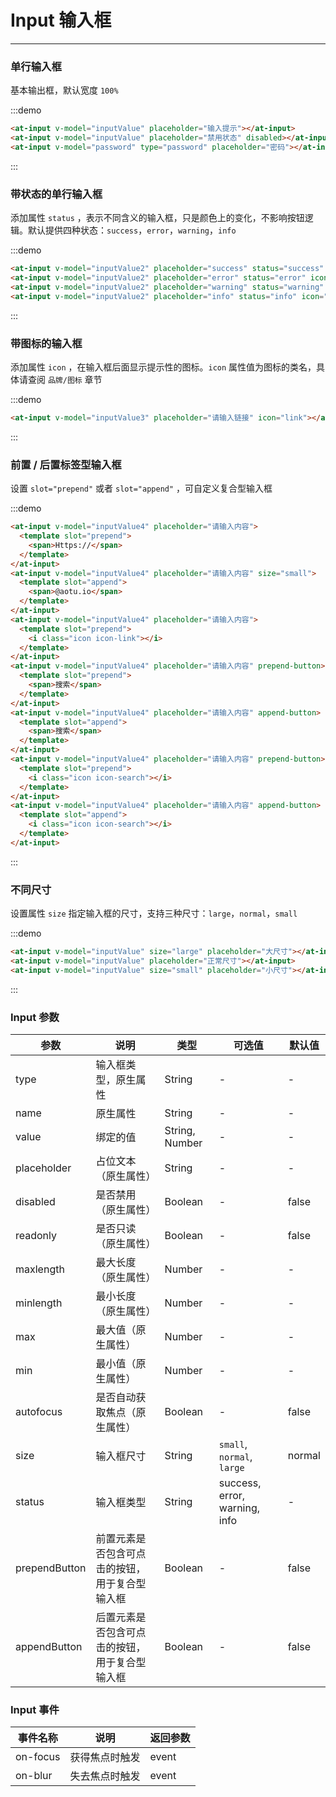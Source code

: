 
# Input 输入框

----

### 单行输入框

基本输出框，默认宽度 `100%`

:::demo
```html
<at-input v-model="inputValue" placeholder="输入提示"></at-input>
<at-input v-model="inputValue" placeholder="禁用状态" disabled></at-input>
<at-input v-model="password" type="password" placeholder="密码"></at-input>
```
:::

### 带状态的单行输入框

添加属性 `status` ，表示不同含义的输入框，只是颜色上的变化，不影响按钮逻辑。默认提供四种状态：`success`，`error`，`warning`，`info`

:::demo

```html
<at-input v-model="inputValue2" placeholder="success" status="success" icon="check-circle"></at-input>
<at-input v-model="inputValue2" placeholder="error" status="error" icon="x-circle"></at-input>
<at-input v-model="inputValue2" placeholder="warning" status="warning" icon="alert-circle"></at-input>
<at-input v-model="inputValue2" placeholder="info" status="info" icon="info"></at-input>
```

:::

### 带图标的输入框

添加属性 `icon` ，在输入框后面显示提示性的图标。`icon` 属性值为图标的类名，具体请查阅 `品牌/图标` 章节

:::demo
```html
<at-input v-model="inputValue3" placeholder="请输入链接" icon="link"></at-input>
```
:::

### 前置 / 后置标签型输入框

设置 `slot="prepend"` 或者 `slot="append"` ，可自定义复合型输入框

:::demo
```html
<at-input v-model="inputValue4" placeholder="请输入内容">
  <template slot="prepend">
    <span>Https://</span>
  </template>
</at-input>
<at-input v-model="inputValue4" placeholder="请输入内容" size="small">
  <template slot="append">
    <span>@aotu.io</span>
  </template>
</at-input>
<at-input v-model="inputValue4" placeholder="请输入内容">
  <template slot="prepend">
    <i class="icon icon-link"></i>
  </template>
</at-input>
<at-input v-model="inputValue4" placeholder="请输入内容" prepend-button>
  <template slot="prepend">
    <span>搜索</span>
  </template>
</at-input>
<at-input v-model="inputValue4" placeholder="请输入内容" append-button>
  <template slot="append">
    <span>搜索</span>
  </template>
</at-input>
<at-input v-model="inputValue4" placeholder="请输入内容" prepend-button>
  <template slot="prepend">
    <i class="icon icon-search"></i>
  </template>
</at-input>
<at-input v-model="inputValue4" placeholder="请输入内容" append-button>
  <template slot="append">
    <i class="icon icon-search"></i>
  </template>
</at-input>
```
:::

### 不同尺寸

设置属性 `size` 指定输入框的尺寸，支持三种尺寸：`large`，`normal`，`small`

:::demo
```html
<at-input v-model="inputValue" size="large" placeholder="大尺寸"></at-input>
<at-input v-model="inputValue" placeholder="正常尺寸"></at-input>
<at-input v-model="inputValue" size="small" placeholder="小尺寸"></at-input>
```
:::

### Input 参数

| 参数      | 说明          | 类型      | 可选值                           | 默认值  |
|---------- |-------------- |---------- |--------------------------------  |-------- |
| type | 输入框类型，原生属性 | String | - | - |
| name | 原生属性 | String | - | - |
| value | 绑定的值 | String, Number | - | - |
| placeholder | 占位文本（原生属性） | String | - | - |
| disabled | 是否禁用（原生属性） | Boolean | - | false |
| readonly | 是否只读（原生属性） | Boolean | - | false |
| maxlength | 最大长度（原生属性） | Number | - | - |
| minlength | 最小长度（原生属性） | Number | - | - |
| max | 最大值（原生属性） | Number | - | - |
| min | 最小值（原生属性） | Number | - | - |
| autofocus | 是否自动获取焦点（原生属性） | Boolean | - | false |
| size | 输入框尺寸 | String | `small`, `normal`, `large` | normal |
| status | 输入框类型 | String | success, error, warning, info | - |
| prependButton | 前置元素是否包含可点击的按钮，用于复合型输入框 | Boolean | - | false |
| appendButton | 后置元素是否包含可点击的按钮，用于复合型输入框 | Boolean | - | false |

### Input 事件

| 事件名称 | 说明          | 返回参数  |
|---------- |-------------- |---------- |
| on-focus | 获得焦点时触发 | event |
| on-blur | 失去焦点时触发 | event |

<script>
export default {
  data() {
    return {
      inputValue: '',
      inputValue2: '',
      inputValue3: '',
      inputValue4: '',
      password: ''
    }
  }
}
</script>

<style lang="sass" scoped>
.at-input {
  width: 200px;

  & + .at-input {
    margin-top: 15px;
  }
}
</style>
